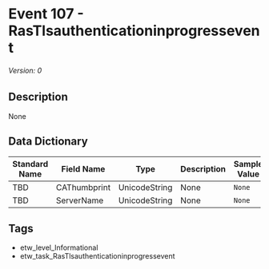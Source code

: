 # Event 107 - RasTlsauthenticationinprogressevent
###### Version: 0

## Description
None

## Data Dictionary
|Standard Name|Field Name|Type|Description|Sample Value|
|---|---|---|---|---|
|TBD|CAThumbprint|UnicodeString|None|`None`|
|TBD|ServerName|UnicodeString|None|`None`|

## Tags
* etw_level_Informational
* etw_task_RasTlsauthenticationinprogressevent